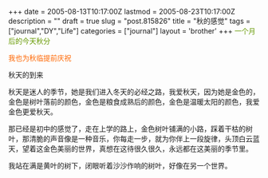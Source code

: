 +++
date = 2005-08-13T10:17:00Z
lastmod = 2005-08-23T10:17:00Z
description = ""
draft = true
slug = "post.815826"
title = "秋的感觉"
tags = ["journal","DY","Life"]
categories = ["journal"]
layout = 'brother'
+++
<font color="#669900">一个月后的今天秋分</font>

<font color="#ff6600">我也为秋临提前庆祝</font>

秋天的到来

秋天是迷人的季节，她是我们进入冬天的必经之路，我爱秋天，因为她是金色的，金色是树叶落前的颜色，金色是粮食成熟后的颜色，金色是温暖太阳的颜色，我爱金色更爱秋天。

那已经是初中的感觉了，走在上学的路上，金色树叶铺满的小路，踩着干枯的树叶，那清脆的声音像是一种音乐，你每走一步，就为你伴上一段旋律，头顶白云蓝天，望着这金色美丽的世界，真想在这待很久很久，永远都在这美丽的季节里。

我站在满是黄叶的树下，闭眼听着沙沙作响的树叶，好像在另一个世界。